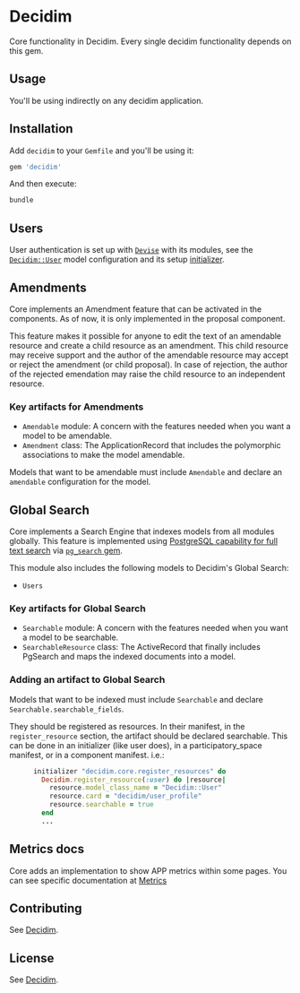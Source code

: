 # Decidim

Core functionality in Decidim. Every single decidim functionality depends on this gem.

## Usage

You'll be using indirectly on any decidim application.

## Installation

Add `decidim` to your `Gemfile` and you'll be using it:

```ruby
gem 'decidim'
```

And then execute:

```bash
bundle
```

## Users

User authentication is set up with [`Devise`](https://github.com/plataformatec/devise) with its modules, see the [`Decidim::User`](https://github.com/decidim/decidim/blob/develop/decidim-core/app/models/decidim/user.rb) model configuration and its setup [initializer](https://github.com/decidim/decidim/blob/develop/decidim-core/config/initializers/devise.rb).

## Amendments

Core implements an Amendment feature that can be activated in the components. As of now, it is only implemented in the proposal component.

This feature makes it possible for anyone to edit the text of an amendable resource and create a child resource as an amendment. This child resource may receive support and the author of the amendable resource may accept or reject the amendment (or child proposal). In case of rejection, the author of the rejected emendation may raise the child resource to an independent resource.

### Key artifacts for Amendments

- `Amendable` module: A concern with the features needed when you want a model to be amendable.
- `Amendment` class: The ApplicationRecord that includes the polymorphic associations to make the model amendable.

Models that want to be amendable must include `Amendable` and declare an `amendable` configuration for the model.

## Global Search

Core implements a Search Engine that indexes models from all modules globally.
This feature is implemented using [PostgreSQL capability for full text search](https://www.postgresql.org/docs/current/static/textsearch.html) via [`pg_search` gem](https://github.com/Casecommons/pg_search).

This module also includes the following models to Decidim's Global Search:

- `Users`

### Key artifacts for Global Search

- `Searchable` module: A concern with the features needed when you want a model to be searchable.
- `SearchableResource` class: The ActiveRecord that finally includes PgSearch and maps the indexed documents into a model.

### Adding an artifact to Global Search

Models that want to be indexed must include `Searchable` and declare `Searchable.searchable_fields`.

They should be registered as resources. In their manifest, in the `register_resource` section, the artifact should be declared searchable.
This can be done in an initializer (like user does), in a participatory_space manifest, or in a component manifest. i.e.:

```ruby
      initializer "decidim.core.register_resources" do
        Decidim.register_resource(:user) do |resource|
          resource.model_class_name = "Decidim::User"
          resource.card = "decidim/user_profile"
          resource.searchable = true
        end
        ...
```

## Metrics docs

Core adds an implementation to show APP metrics within some pages. You can see specific documentation at [Metrics](https://docs.decidim.org/en/develop/metrics/)

## Contributing

See [Decidim](https://github.com/decidim/decidim).

## License

See [Decidim](https://github.com/decidim/decidim).
